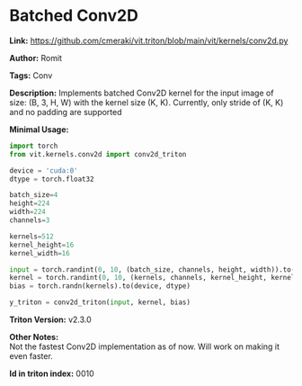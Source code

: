 # Batched Conv2D

**Link:** https://github.com/cmeraki/vit.triton/blob/main/vit/kernels/conv2d.py

**Author:** Romit

**Tags:** Conv

**Description:** Implements batched Conv2D kernel for the input image of size: (B, 3, H, W) with the kernel size (K, K). Currently, only stride of (K, K) and no padding are supported

**Minimal Usage:**

```python
import torch
from vit.kernels.conv2d import conv2d_triton

device = 'cuda:0'
dtype = torch.float32

batch_size=4
height=224
width=224
channels=3

kernels=512
kernel_height=16
kernel_width=16

input = torch.randint(0, 10, (batch_size, channels, height, width)).to(device, dtype)
kernel = torch.randint(0, 10, (kernels, channels, kernel_height, kernel_width)).to(device, dtype)
bias = torch.randn(kernels).to(device, dtype)

y_triton = conv2d_triton(input, kernel, bias)
```

**Triton Version:** v2.3.0

**Other Notes:**<br/>
Not the fastest Conv2D implementation as of now. Will work on making it even faster.

**Id in triton index:** 0010
